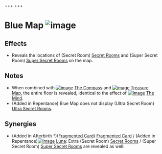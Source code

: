 +++
+++

 # Blue Map ![image](/image/Blue_Map.png) 


Effects
---------


* Reveals the locations of (Secret Room) [Secret Rooms](/wiki/Secret_Room "Secret Room") and (Super Secret Room) [Super Secret Rooms](/wiki/Super_Secret_Room "Super Secret Room") on the map.


Notes
-------


* When combined with [![image](/image/The_Compass.png)](/wiki/The_Compass "The Compass") [The Compass](/wiki/The_Compass "The Compass") and [![image](/image/Treasure_Map.png)](/wiki/Treasure_Map "Treasure Map") [Treasure Map](/wiki/Treasure_Map "Treasure Map"), the entire floor is revealed, identical to the effect of [![image](/image/The_Mind.png)](/wiki/The_Mind "The Mind") [The Mind](/wiki/The_Mind "The Mind").
* (Added in Repentance) Blue Map does not display (Ultra Secret Room) [Ultra Secret Rooms](/wiki/Ultra_Secret_Room "Ultra Secret Room").


Synergies
-----------


* (Added in Afterbirth †)[(Fragmented Card)](/wiki/Fragmented_Card "Fragmented Card") [Fragmented Card](/wiki/Fragmented_Card "Fragmented Card") / (Added in Repentance)[![image](/image/Luna.png)](/wiki/Luna "Luna") [Luna](/wiki/Luna "Luna"): Extra (Secret Room) [Secret Rooms](/wiki/Secret_Room "Secret Room") / (Super Secret Room) [Super Secret Rooms](/wiki/Super_Secret_Room "Super Secret Room") are revealed as well.


